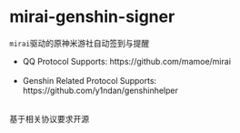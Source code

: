 # mirai-genshin-signer

<code>mirai</code>驱动的原神米游社自动签到与提醒
<ul>
  <li>
    QQ Protocol Supports: https://github.com/mamoe/mirai
  </li><br>
    <li>
    Genshin Related Protocol Supports: https://github.com/y1ndan/genshinhelper
  </li><br>
</ul>
基于相关协议要求开源
